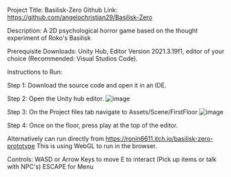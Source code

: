 Project Title: Basilisk-Zero
Github Link: https://github.com/angelochristian29/Basilisk-Zero

Description: A 2D psychological horror game based on the thought experiment of Roko's Basilisk

Prerequisite Downloads: Unity Hub, Editor Version 2021.3.19f1, editor of your choice (Recommended: Visual Studios Code).

Instructions to Run: 

Step 1: Download the source code and open it in an IDE.

Step 2: Open the Unity hub editor.
![image](https://github.com/angelochristian29/Basilisk-Zero/assets/78775621/2ee27696-909f-4b35-8603-e5b87eacf82a)

Step 3: On the Project files tab navigate to Assets/Scene/FirstFloor
![image](https://github.com/angelochristian29/Basilisk-Zero/assets/78775621/2d033a49-d3d6-4ff5-bbe9-7827d36b629f)

Step 4: Once on the floor, press play at the top of the editor.

Alternatively can run directly from https://ronin6611.itch.io/basilisk-zero-prototype
This is using WebGL to run in the browser.

Controls: 
WASD or Arrow Keys to move
E to interact (Pick up items or talk with NPC's)
ESCAPE for Menu
